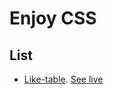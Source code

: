 # Enjoy CSS


## List
* [Like-table](/html/like-table/index.html). [See live](https://thegicode.github.io/enjoy-css/html/like-table/index.html)